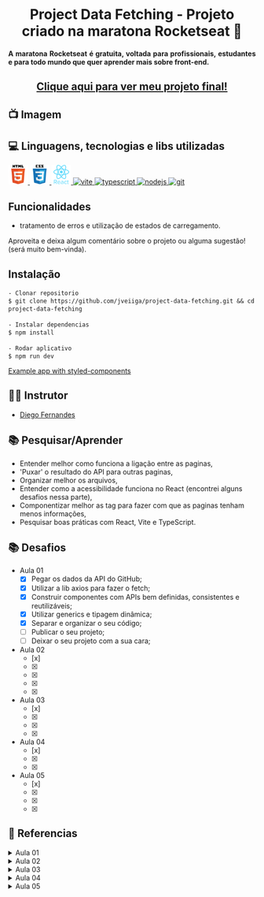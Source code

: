 <h1 align="center">Project Data Fetching - Projeto criado na maratona Rocketseat 🚀</h1>
<h4 align="justify">A maratona Rocketseat é gratuita, voltada para profissionais, estudantes e para todo mundo que quer aprender mais sobre front-end.</h4>

<h2 align="center"><a href="">Clique aqui para ver meu projeto final!</a></h2>


## 📺 Imagem



## 💻 Linguagens, tecnologias e libs utilizadas
<p align="left"> 
<a href="https://www.w3.org/html/" target="_blank"> <img src="https://raw.githubusercontent.com/devicons/devicon/master/icons/html5/html5-original-wordmark.svg" alt="html5" width="40" height="40"/> </a> 
<a href="https://www.w3schools.com/css/" target="_blank"> <img src="https://raw.githubusercontent.com/devicons/devicon/master/icons/css3/css3-original-wordmark.svg" alt="css3" width="40" height="40"/> </a> 
<a href="https://reactjs.org/" target="_blank"> <img src="https://raw.githubusercontent.com/devicons/devicon/master/icons/react/react-original-wordmark.svg" alt="react" width="40" height="40"/> </a>
<a href="https://vitejs.dev/guide/" target="_blank"> <img src="https://camo.githubusercontent.com/61e102d7c605ff91efedb9d7e47c1c4a07cef59d3e1da202fd74f4772122ca4e/68747470733a2f2f766974656a732e6465762f6c6f676f2e737667" alt="vite" width="40" height="40"/> </a>
<a href="https://www.typescriptlang.org/docs/handbook/2/generics.html" target="_blank"><img src="https://appmasters.io/static/typescript-logo-26cc95f255ccb936d154b43614f61602.png" alt="typescript" width="40" height="40" max-width="100%"> </a>
<a href="https://nodejs.org" target="_blank"> <img src="https://miro.medium.com/max/400/1*Yt_kxgaoVwFX_lO3lwZPlg.png" alt="nodejs" width="40" height="40"/> </a>  
<a href="https://git-scm.com/" target="_blank"> <img src="https://www.vectorlogo.zone/logos/git-scm/git-scm-icon.svg" alt="git" width="40" height="40"/> </a> 

## Funcionalidades
  - tratamento de erros e utilização de estados de carregamento.   

Aproveita e deixa algum comentário sobre o projeto ou alguma sugestão!(será muito bem-vinda).

## Instalação

    - Clonar repositorio
    $ git clone https://github.com/jveiiga/project-data-fetching.git && cd project-data-fetching

    - Instalar dependencias
    $ npm install

    - Rodar aplicativo
    $ npm run dev

<a href="styled-components.md">Example app with styled-components</a>

## 👨‍🏫 Instrutor

- <a href="https://github.com/diego3g">Diego Fernandes</a> 

## 📚 Pesquisar/Aprender

  - Entender melhor como funciona a ligação entre as paginas,
  - 'Puxar' o resultado do API para outras paginas,
  - Organizar melhor os arquivos,
  - Entender como a acessibilidade funciona no React (encontrei alguns desafios nessa parte),
  - Componentizar melhor as tag para fazer com que as paginas tenham menos informações,
  - Pesquisar boas práticas com React, Vite e TypeScript.
  
## 📚 Desafios
  - Aula 01
    - [x] Pegar os dados da API do GitHub;
    - [x] Utilizar a lib axios para fazer o fetch;
    - [x] Construir componentes com APIs bem definidas, consistentes e reutilizáveis;
    - [x] Utilizar generics e tipagem dinâmica;
    - [x] Separar e organizar o seu código;
    - [ ] Publicar o seu projeto;
    - [ ] Deixar o seu projeto com a sua cara;
  - Aula 02
    - [x] 
    - [x] 
    - [x] 
    - [x] 
    - [x] 
  - Aula 03
    - [x] 
    - [x] 
    - [x] 
    - [x] 
  - Aula 04
    - [x] 
    - [x] 
    - [x] 
  - Aula 05
    - [x] 
    - [x] 
    - [x] 
    - [x] 

## 📂 Referencias
  <details>
    <summary>Aula 01</summary>
      - <a href="https://vitejs.dev/guide/">Getting Started com Vite</a> <br>
      - <a href="https://www.typescriptlang.org/docs/handbook/2/generics.html">Generics - TypeScript</a> <br>
      - <a href="https://react-query.tanstack.com/">React Query - Stale While Revalidate</a> <br>
      
  </details>
  <details>
    <summary>Aula 02</summary>
      
  </details>
  <details>
    <summary>Aula 03</summary>
      
  </details>
  <details>
    <summary>Aula 04</summary>
      
  </details>
  <details>
    <summary>Aula 05</summary>
     
  </details>

